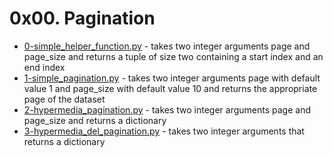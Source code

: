 # 0x00. Pagination
- [0-simple_helper_function.py](0-simple_helper_function.py) - takes two integer arguments page and page_size and returns a tuple of size two containing a start index and an end index
- [1-simple_pagination.py](1-simple_pagination.py) - takes two integer arguments page with default value 1 and page_size with default value 10 and returns the appropriate page of the dataset
- [2-hypermedia_pagination.py](2-hypermedia_pagination.py) - takes two integer arguments page and page_size and returns a dictionary
- [3-hypermedia_del_pagination.py](3-hypermedia_del_pagination.py) - takes two integer arguments that returns a dictionary